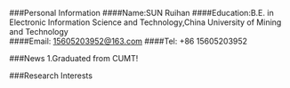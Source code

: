 ###Personal Information
####Name:SUN Ruihan
####Education:B.E. in Electronic Information Science and Technology,China University of Mining and Technology  
####Email: 15605203952@163.com
####Tel: +86 15605203952


###News
1.Graduated from CUMT!

###Research Interests
